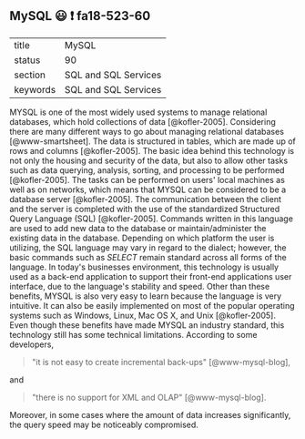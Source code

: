 ## MySQL :smiley: :exclamation: fa18-523-60


|          |                      |
| -------- | -------------------- |
| title    | MySQL                | 
| status   | 90                   |
| section  | SQL and SQL Services |
| keywords | SQL and SQL Services |



MYSQL is one of the most widely used systems to manage relational 
databases, which hold collections of data [@kofler-2005]. Considering 
there are many different ways to go about managing relational 
databases [@www-smartsheet]. The data is structured in tables, which 
are made up of rows and columns [@kofler-2005]. The basic idea behind 
this technology is not only the housing and security of the data, 
but also to allow other tasks such as data querying, analysis, 
sorting, and processing to be performed [@kofler-2005]. The tasks can be 
performed on users' local machines as well as on networks, which means 
that MYSQL can be considered to be a database server [@kofler-2005]. The 
communication between the client and the server is completed with the use 
of the standardized Structured Query Language (SQL) [@kofler-2005]. 
Commands written in this language are used to add new data to 
the database or maintain/administer the existing data in the 
database. Depending on which platform the user is utilizing, 
the SQL language may vary in regard to the dialect; however, 
the basic commands such as *SELECT* remain standard across all 
forms of the language. In today's businesses environment, this 
technology is usually used as a back-end application to support 
their front-end applications user interface, due to the language's
stability and speed. Other than these benefits, MYSQL is also 
very easy to learn because the language is very intuitive. It can also 
be easily implemented on most of the popular operating systems such as 
Windows, Linux, Mac OS X, and Unix [@kofler-2005]. Even though these 
benefits have made MYSQL an industry standard, this technology still 
has some technical limitations. According to some developers, 

> "it is not easy to create incremental back-ups" [@www-mysql-blog],

and 

> "there is no support for XML and OLAP" [@www-mysql-blog]. 

Moreover, in some cases where the amount of data increases 
significantly, the query speed may be noticeably compromised.  


